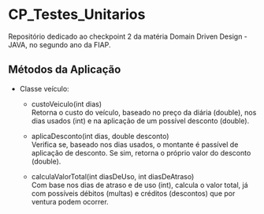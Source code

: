 # CP_Testes_Unitarios

Repositório dedicado ao checkpoint 2 da matéria Domain Driven Design - JAVA, no segundo ano da FIAP.

## Métodos da Aplicação

  - Classe veículo:

    - custoVeiculo(int dias)   
        Retorna o custo do veículo, baseado no preço da diária (double), nos dias usados (int) e na aplicação de um possível desconto (double).

    - aplicaDesconto(int dias, double desconto)  
        Verifica se, baseado nos dias usados, o montante é passível de aplicação de desconto. Se sim, retorna o próprio valor do desconto (double).

    - calculaValorTotal(int diasDeUso, int diasDeAtraso)  
        Com base nos dias de atraso e de uso (int), calcula o valor total, já com possíveis débitos (multas) e créditos (descontos) que por ventura podem ocorrer.
